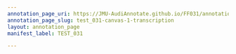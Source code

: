 ```yaml
---
annotation_page_uri: https://JMU-AudiAnnotate.github.io/FF031/annotations/test_031-canvas-1-transcription.json
annotation_page_slug: test_031-canvas-1-transcription
layout: annotation_page
manifest_label: TEST_031

---
```

